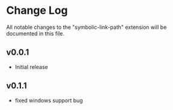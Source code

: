 # Change Log

All notable changes to the "symbolic-link-path" extension will be documented in this file.


## v0.0.1

- Initial release

## v0.1.1
- fixed windows support bug